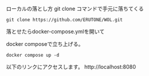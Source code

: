 ローカルの落とし方
git clone コマンドで手元に落ちてくる 
```
git clone https://github.com/ERUTONE/WOL.git
```
落とせたらdocker-compose.ymlを開いて


docker composeで立ち上げる。 
```
docker compose up -d
```

以下のリンクにアクセスします。 http://localhost:8080
